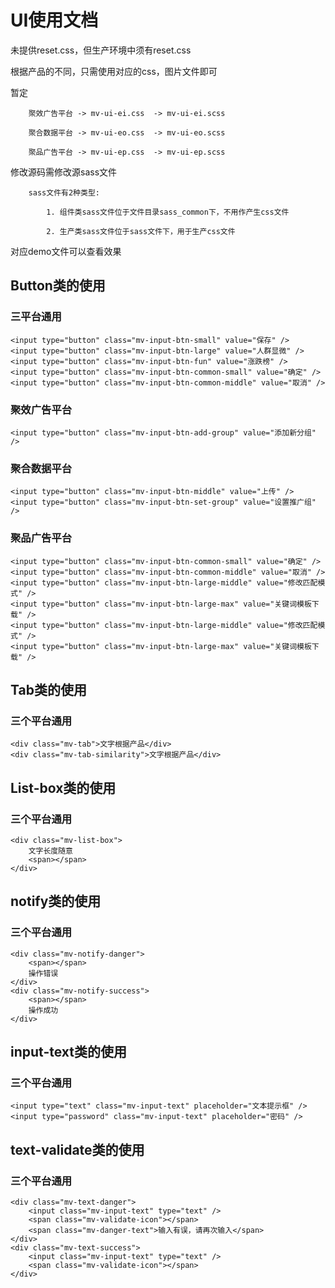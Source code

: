UI使用文档  
===================================  
  未提供reset.css，但生产环境中须有reset.css

  根据产品的不同，只需使用对应的css，图片文件即可

  暂定
  
  		聚效广告平台 -> mv-ui-ei.css  -> mv-ui-ei.scss 

  		聚合数据平台 -> mv-ui-eo.css  -> mv-ui-eo.scss

  		聚品广告平台 -> mv-ui-ep.css  -> mv-ui-ep.scss 

  
  修改源码需修改源sass文件

  		sass文件有2种类型:

  			1. 组件类sass文件位于文件目录sass_common下，不用作产生css文件

  			2. 生产类sass文件位于sass文件下，用于生产css文件


  对应demo文件可以查看效果
    
Button类的使用
-----------------------------------  

### 三平台通用
	
	<input type="button" class="mv-input-btn-small" value="保存" />
    <input type="button" class="mv-input-btn-large" value="人群显微" />
    <input type="button" class="mv-input-btn-fun" value="涨跌榜" />
	<input type="button" class="mv-input-btn-common-small" value="确定" />
    <input type="button" class="mv-input-btn-common-middle" value="取消" />	

### 聚效广告平台 
	
    <input type="button" class="mv-input-btn-add-group" value="添加新分组" />
    
### 聚合数据平台

    <input type="button" class="mv-input-btn-middle" value="上传" />
    <input type="button" class="mv-input-btn-set-group" value="设置推广组" />

### 聚品广告平台

    <input type="button" class="mv-input-btn-common-small" value="确定" />
    <input type="button" class="mv-input-btn-common-middle" value="取消" />
    <input type="button" class="mv-input-btn-large-middle" value="修改匹配模式" />
    <input type="button" class="mv-input-btn-large-max" value="关键词模板下载" />
    <input type="button" class="mv-input-btn-large-middle" value="修改匹配模式" />
    <input type="button" class="mv-input-btn-large-max" value="关键词模板下载" />
	
Tab类的使用
-----------------------------------  
### 三个平台通用
	
	<div class="mv-tab">文字根据产品</div>
	<div class="mv-tab-similarity">文字根据产品</div>
	
List-box类的使用
-----------------------------------  
### 三个平台通用
	<div class="mv-list-box">
        文字长度随意
        <span></span>
    </div>
	
notify类的使用
-----------------------------------  
### 三个平台通用
	<div class="mv-notify-danger">
        <span></span>
        操作错误
    </div>
    <div class="mv-notify-success">
        <span></span>
        操作成功
    </div>

input-text类的使用
-----------------------------------  
### 三个平台通用
	<input type="text" class="mv-input-text" placeholder="文本提示框" />
	<input type="password" class="mv-input-text" placeholder="密码" />
	
text-validate类的使用
-----------------------------------  
### 三个平台通用
	<div class="mv-text-danger">
        <input class="mv-input-text" type="text" />
        <span class="mv-validate-icon"></span>
        <span class="mv-danger-text">输入有误，请再次输入</span>
    </div>
    <div class="mv-text-success">
        <input class="mv-input-text" type="text" />
        <span class="mv-validate-icon"></span>
    </div>